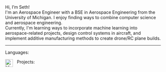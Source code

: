 Hi, I’m Seth! <br>
I'm an Aerospace Engineer with a BSE in Aerospace Engineering from the University of Michigan. I enjoy finding ways to combine computer science and aerospace engineering. <br>
Currently, I'm learning ways to incorporate machine learning into aerospace-related projects, design control systems in aircraft, and implement additive manufacturing methods to create drone/RC plane builds.

---

Languages:

<img align="left" alt="Visual Studio Code" width="25px" src="https://cdn.jsdelivr.net/gh/devicons/devicon/icons/vscode/vscode-original.svg" style="padding-right:10px;"/> 

Projects:



<!---
Freefall802/Freefall802 is a ✨ special ✨ repository because its `README.md` (this file) appears on your GitHub profile.
You can click the Preview link to take a look at your changes.
--->
